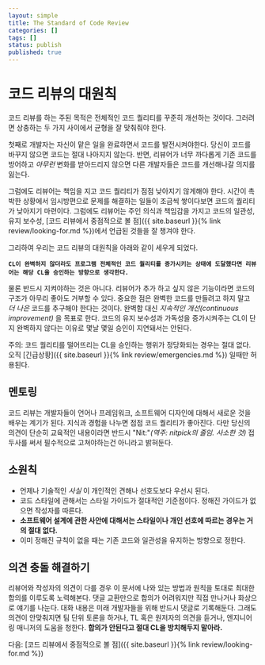 ```yaml
---
layout: simple
title: The Standard of Code Review
categories: []
tags: []
status: publish
published: true
---
```


# 코드 리뷰의 대원칙

코드 리뷰를 하는 주된 목적은 전체적인 코드 퀄리티를 꾸준히 개선하는 것이다. 그러려면 상충하는 두 가지 사이에서 균형을 잘 맞춰줘야 한다.

첫째로 개발자는 자신이 맡은 일을 완료하면서 코드를 발전시켜야한다. 당신이 코드를 바꾸지 않으면 코드는 절대 나아지지 않는다. 반면, 리뷰어가 너무 까다롭게 기존 코드를 방어하고 _아무런_ 변화를 받아드리지 않으면 다른 개발자들은 코드를 개선해나갈 의지를 잃는다.

그럼에도 리뷰어는 책임을 지고 코드 퀄리티가 점점 낮아지기 않게해야 한다. 시간이 촉박한 상황에서 임시방편으로 문제를 해결하는 일들이 조금씩 쌓이다보면 코드의 퀄리티가 낮아지기 마련이다. 그럼에도 리뷰어는 주인 의식과 책임감을 가지고 코드의 일관성, 유지 보수성, [코드 리뷰에서 중점적으로 볼 점]({{ site.baseurl }}{% link review/looking-for.md %})에서 언급된 것들을 잘 챙겨야 한다.

그리하여 우리는 코드 리뷰의 대원칙을 아래와 같이 세우게 되었다.

**`CL이 완벽하지 않더라도 프로그램 전체적인 코드 퀄리티를 증가시키는 상태에 도달했다면 리뷰어는 해당 CL을 승인하는 방향으로 생각한다.`**

물론 반드시 지켜야하는 것은 아니다. 리뷰어가 추가 하고 싶지 않은 기능이라면 코드의 구조가 아무리 좋아도 거부할 수 있다. 중요한 점은 완벽한 코드를 만들려고 하지 말고 _더 나은_ 코드를 추구해야 한다는 것이다. 완벽함 대신 _지속적인 개선(continuous improvement)_ 을 목표로 한다. 코드의 유지 보수성과 가독성을 증가시켜주는 CL이 단지 완벽하지 않다는 이유로 몇날 몇일 승인이 지연돼서는 안된다.

주의: 코드 퀄리티를 떨어뜨리는 CL을 승인하는 행위가 정당화되는 경우는 절대 없다. 오직 [긴급상황]({{ site.baseurl }}{% link review/emergencies.md %}) 일때만 허용된다.

## 멘토링
코드 리뷰는 개발자들이 언어나 프레임워크, 소프트웨어 디자인에 대해서 새로운 것을 배우는 계기가 된다. 지식과 경험을 나누면 점점 코드 퀄리티가 좋아진다. 다만 당신의 의견이 단순히 교육적인 내용이라면 반드시 "Nit:"_(역주: nitpick의 줄임. 사소한 것)_ 접두사를 써서 필수적으로 고쳐야하는건 아니라고 밝혀둔다.

## 소원칙
- 언제나 기술적인 _사실_ 이 개인적인 견해나 선호도보다 우선시 된다.
- 코드 스타일에 관해서는 스타일 가이드가 절대적인 기준점이다. 정해진 가이드가 없으면 작성자를 따른다.
- **소프트웨어 설계에 관한 사안에 대해서는 스타일이나 개인 선호에 따르는 경우는 거의 절대 없다.**
- 이미 정해진 규칙이 없을 때는 기존 코드와 일관성을 유지하는 방향으로 정한다.

## 의견 충돌 해결하기
리뷰어와 작성자의 의견이 다를 경우 이 문서에 나와 있는 방법과 원칙을 토대로 최대한 합의를 이루도록 노력해본다. 댓글 교환만으로 합의가 어려워지만 직접 만나거나 화상으로 얘기를 나눈다. 대화 내용은 미래 개발자들을 위해 반드시 댓글로 기록해둔다. 그래도 의견이 안맞춰지면 팀 단위 토론을 하거나, TL 혹은 원저자의 의견을 듣거나, 엔지니어링 매니저의 도움을 청한다. **합의가 안된다고 절대 CL을 방치해두지 말아라.**

다음: [코드 리뷰에서 중점적으로 볼 점]({{ site.baseurl }}{% link review/looking-for.md %})
